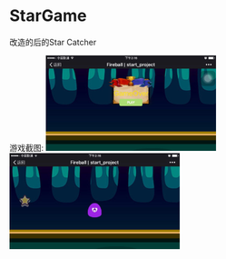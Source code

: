 # StarGame
改造的后的Star Catcher

游戏截图:
<img src="https://github.com/liang3472/NewYearResolution_2016/blob/master/start_project/screenshot/screenshot1.jpg" alt="screenshot" width="300px" height="auto" />
<img src="https://github.com/liang3472/NewYearResolution_2016/blob/master/start_project/screenshot/screenshot2.jpg" alt="screenshot" width="300px" height="auto" />
